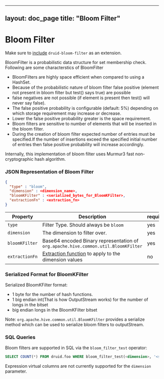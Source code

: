 <!--
  ~ Licensed to the Apache Software Foundation (ASF) under one
  ~ or more contributor license agreements.  See the NOTICE file
  ~ distributed with this work for additional information
  ~ regarding copyright ownership.  The ASF licenses this file
  ~ to you under the Apache License, Version 2.0 (the
  ~ "License"); you may not use this file except in compliance
  ~ with the License.  You may obtain a copy of the License at
  ~
  ~   http://www.apache.org/licenses/LICENSE-2.0
  ~
  ~ Unless required by applicable law or agreed to in writing,
  ~ software distributed under the License is distributed on an
  ~ "AS IS" BASIS, WITHOUT WARRANTIES OR CONDITIONS OF ANY
  ~ KIND, either express or implied.  See the License for the
  ~ specific language governing permissions and limitations
  ~ under the License.
  -->

---
layout: doc_page
title: "Bloom Filter"
---
# Bloom Filter

Make sure to [include](../../operations/including-extensions.html) `druid-bloom-filter` as an extension.

BloomFilter is a probabilistic data structure for set membership check.
Following are some characterstics of BloomFilter
- BloomFilters are highly space efficient when compared to using a HashSet.
- Because of the probabilistic nature of bloom filter false positive (element not present in bloom filter but test() says true) are possible
- false negatives are not possible (if element is present then test() will never say false).
- The false positive probability is configurable (default: 5%) depending on which storage requirement may increase or decrease.
- Lower the false positive probability greater is the space requirement.
- Bloom filters are sensitive to number of elements that will be inserted in the bloom filter.
- During the creation of bloom filter expected number of entries must be specified.If the number of insertions exceed the specified initial number of entries then false positive probability will increase accordingly.

Internally, this implementation of bloom filter uses Murmur3 fast non-cryptographic hash algorithm.

### JSON Representation of Bloom Filter

```json
{
  "type" : "bloom",
  "dimension" : <dimension_name>,
  "bloomKFilter" : <serialized_bytes_for_BloomKFilter>,
  "extractionFn" : <extraction_fn>
}
```

|Property                 |Description                   |required?                           |
|-------------------------|------------------------------|----------------------------------|
|`type`                   |Filter Type. Should always be `bloom`|yes|
|`dimension`              |The dimension to filter over. | yes |
|`bloomKFilter`           |Base64 encoded Binary representation of `org.apache.hive.common.util.BloomKFilter`| yes |
|`extractionFn`|[Extraction function](./../dimensionspecs.html#extraction-functions) to apply to the dimension values |no|


### Serialized Format for BloomKFilter
 Serialized BloomKFilter format:
 - 1 byte for the number of hash functions.
 - 1 big endian int(That is how OutputStream works) for the number of longs in the bitset
 - big endian longs in the BloomKFilter bitset

Note: `org.apache.hive.common.util.BloomKFilter` provides a serialize method which can be used to serialize bloom filters to outputStream.

### SQL Queries
Bloom filters are supported in SQL via the `bloom_filter_test` operator:

```sql
SELECT COUNT(*) FROM druid.foo WHERE bloom_filter_test(<dimension>, '<serialized_bytes_for_BloomKFilter>')
```

Expression virtual columns are not currently supported for the `dimension` parameter.
